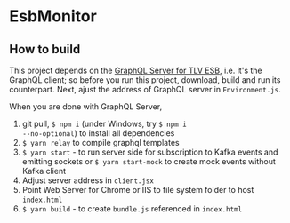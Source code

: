 # EsbMonitor

## How to build

This project depends on the <a href="https://github.com/Tel-Aviv/EsbGQLServer">GraphQL Server for TLV ESB</a>, i.e. it's the GraphQL client; so before you run this project, download, build and run its counterpart. Next, ajust the address of GraphQL server in <code>Environment.js</code>.

When you are done with GraphQL Server,
1. git pull, <code>$ npm i</code> (under Windows, try <code>$ npm i --no-optional</code>) to install all dependencies
2. <code>$ yarn relay</code> to compile graphql templates
2. <code>$ yarn start</code> - to run server side for subscription to Kafka events and emitting sockets or <code>$ yarn start-mock</code> to create mock events without Kafka client
3. Adjust server address in <code>client.jsx</code>
4. Point Web Server for Chrome or IIS to file system folder to host <code>index.html</code>
5. <code>$ yarn build</code> - to create <code>bundle.js</code> referenced in <code>index.html</code>
